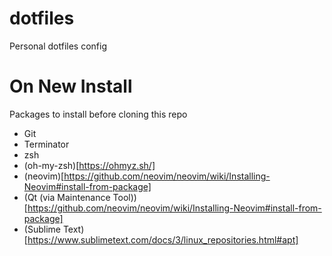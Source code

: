 # dotfiles
Personal dotfiles config

# On New Install

Packages to install before cloning this repo

+ Git
+ Terminator
+ zsh
+ (oh-my-zsh)[https://ohmyz.sh/]
+ (neovim)[https://github.com/neovim/neovim/wiki/Installing-Neovim#install-from-package]
+ (Qt (via Maintenance Tool))[https://github.com/neovim/neovim/wiki/Installing-Neovim#install-from-package]
+ (Sublime Text)[https://www.sublimetext.com/docs/3/linux_repositories.html#apt]

